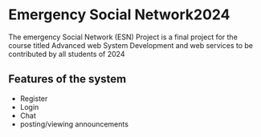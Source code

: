 # Emergency Social Network2024
The emergency Social Network (ESN) Project is a final project for the course titled Advanced web System Development and web services to be contributed by all students of 2024
## Features of the system
- Register
- Login
- Chat
- posting/viewing announcements
